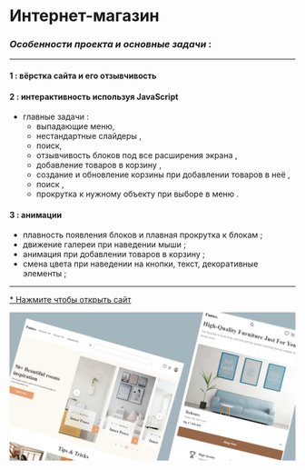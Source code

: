 # Интернет-магазин

### _Особенности проекта и основные задачи_ : 
***

#### 1 : вёрстка сайта и его отзывчивость
#### 2 : интерактивность используя JavaScript
* главные задачи :
  * выпадающие меню, 
  * нестандартные слайдеры ,
  * поиск,
  * отзывчивость блоков под все расширения экрана ,
  * добавление товаров в корзину ,
  * создание и обновление корзины при добавлении товаров в неё ,
  * поиск ,
  * прокрутка к нужному объекту при выборе в меню .
#### 3 : анимации
* плавность появления блоков и плавная прокрутка к блокам ;
* движение галереи при наведении мыши ;
* анимация при добавлении товаров в корзину ;
* смена цвета при наведении на кнопки, текст, декоративные элементы ;


***

[* Нажмите чтобы открыть сайт](https://arinawebsite.github.io/funiro/)

![Изображение](/img/Cover6.webp)